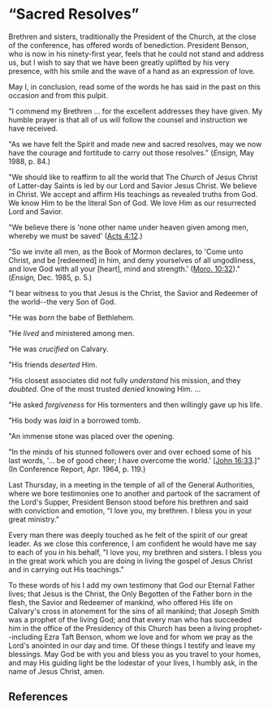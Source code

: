 # “Sacred Resolves”

Brethren and sisters, traditionally the President of the Church, at the close
of the conference, has offered words of benediction. President Benson, who is
now in his ninety-first year, feels that he could not stand and address us,
but I wish to say that we have been greatly uplifted by his very presence,
with his smile and the wave of a hand as an expression of love.

May I, in conclusion, read some of the words he has said in the past on this
occasion and from this pulpit.

"I commend my Brethren ... for the excellent addresses they have given. My
humble prayer is that all of us will follow the counsel and instruction we
have received.

"As we have felt the Spirit and made new and sacred resolves, may we now have
the courage and fortitude to carry out those resolves." (_Ensign,_ May 1988,
p. 84.)

"We should like to reaffirm to all the world that The Church of Jesus Christ
of Latter-day Saints is led by our Lord and Savior Jesus Christ. We believe in
Christ. We accept and affirm His teachings as revealed truths from God. We
know Him to be the literal Son of God. We love Him as our resurrected Lord and
Savior.

"We believe there is 'none other name under heaven given among men, whereby we
must be saved' ([Acts 4:12](/scriptures/nt/acts/4.12?lang=eng#11).)

"So we invite all men, as the Book of Mormon declares, to 'Come unto Christ,
and be [redeemed] in him, and deny yourselves of all ungodliness, and love God
with all your [heart], mind and strength.' ([Moro.
10:32](/scriptures/bofm/moro/10.32?lang=eng#31))." (_Ensign,_ Dec. 1985, p.
5.)

"I bear witness to you that Jesus is the Christ, the Savior and Redeemer of
the world--the very Son of God.

"He was _born_ the babe of Bethlehem.

"He _lived_ and ministered among men.

"He was _crucified_ on Calvary.

"His friends _deserted_ Him.

"His closest associates did not fully _understand_ his mission, and they
_doubted._ One of the most trusted _denied_ knowing Him. ...

"He asked _forgiveness_ for His tormenters and then willingly gave up his
life.

"His body was _laid_ in a borrowed tomb.

"An immense stone was placed over the opening.

"In the minds of his stunned followers over and over echoed some of his last
words, '... be of good cheer; I have overcome the world.' [[John
16:33](/scriptures/nt/john/16.33?lang=eng#32).]" (In Conference Report, Apr.
1964, p. 119.)

Last Thursday, in a meeting in the temple of all of the General Authorities,
where we bore testimonies one to another and partook of the sacrament of the
Lord's Supper, President Benson stood before his brethren and said with
conviction and emotion, "I love you, my brethren. I bless you in your great
ministry."

Every man there was deeply touched as he felt of the spirit of our great
leader. As we close this conference, I am confident he would have me say to
each of you in his behalf, "I love you, my brethren and sisters. I bless you
in the great work which you are doing in living the gospel of Jesus Christ and
in carrying out His teachings."

To these words of his I add my own testimony that God our Eternal Father
lives; that Jesus is the Christ, the Only Begotten of the Father born in the
flesh, the Savior and Redeemer of mankind, who offered His life on Calvary's
cross in atonement for the sins of all mankind; that Joseph Smith was a
prophet of the living God; and that every man who has succeeded him in the
office of the Presidency of this Church has been a living prophet--including
Ezra Taft Benson, whom we love and for whom we pray as the Lord's anointed in
our day and time. Of these things I testify and leave my blessings. May God be
with you and bless you as you travel to your homes, and may His guiding light
be the lodestar of your lives, I humbly ask, in the name of Jesus Christ,
amen.

## References

